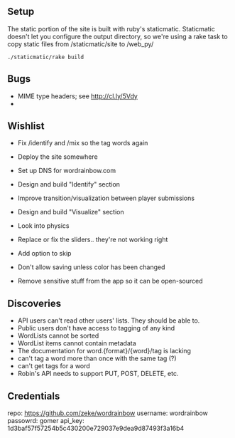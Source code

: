 Setup
-----

The static portion of the site is built with ruby's staticmatic.
Staticmatic doesn't let you configure the output directory, so we're using 
a rake task to copy static files from /staticmatic/site to /web_py/

	./staticmatic/rake build


Bugs
----

* MIME type headers; see http://cl.ly/5Vdy
* 

Wishlist
--------

* Fix /identify and /mix so the tag words again
* Deploy the site somewhere
* Set up DNS for wordrainbow.com

* Design and build "Identify" section
* Improve transition/visualization between player submissions
* Design and build "Visualize" section
* Look into physics
* Replace or fix the sliders.. they're not working right

* Add option to skip
* Don't allow saving unless color has been changed
* Remove sensitive stuff from the app so it can be open-sourced

Discoveries
-----------

* API users can't read other users' lists. They should be able to.
* Public users don't have access to tagging of any kind
* WordLists cannot be sorted
* WordList items cannot contain metadata
* The documentation for word.{format}/{word}/tag is lacking
* can't tag a word more than once with the same tag (?)
* can't get tags for a word
* Robin's API needs to support PUT, POST, DELETE, etc.

Credentials
-----------

repo: https://github.com/zeke/wordrainbow
username: wordrainbow
passowrd: gomer
api_key: 1d3baf57f57254b5c430200e729037e9dea9d87493f3a16b4
